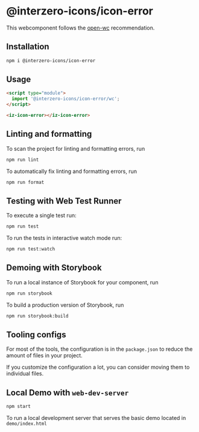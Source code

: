 # @interzero-icons/icon-error

This webcomponent follows the [open-wc](https://github.com/open-wc/open-wc) recommendation.

## Installation

```bash
npm i @interzero-icons/icon-error
```

## Usage

```html
<script type="module">
  import '@interzero-icons/icon-error/wc';
</script>

<iz-icon-error></iz-icon-error>
```

## Linting and formatting

To scan the project for linting and formatting errors, run

```bash
npm run lint
```

To automatically fix linting and formatting errors, run

```bash
npm run format
```

## Testing with Web Test Runner

To execute a single test run:

```bash
npm run test
```

To run the tests in interactive watch mode run:

```bash
npm run test:watch
```

## Demoing with Storybook

To run a local instance of Storybook for your component, run

```bash
npm run storybook
```

To build a production version of Storybook, run

```bash
npm run storybook:build
```


## Tooling configs

For most of the tools, the configuration is in the `package.json` to reduce the amount of files in your project.

If you customize the configuration a lot, you can consider moving them to individual files.

## Local Demo with `web-dev-server`

```bash
npm start
```

To run a local development server that serves the basic demo located in `demo/index.html`
